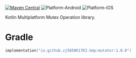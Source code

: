 [![Maven Central](https://img.shields.io/maven-central/v/io.github.zj565061763.kmp/mutator)](https://central.sonatype.com/search?q=g:io.github.zj565061763.kmp+mutator)
![Platform-Android](https://img.shields.io/badge/Platform-Android-brightgreen)
![Platform-iOS](https://img.shields.io/badge/Platform-iOS-brightgreen)

Kotlin Multiplatform Mutex Operation library.

# Gradle

```kotlin
implementation("io.github.zj565061763.kmp:mutator:1.0.0")
```